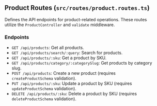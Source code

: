 ## Product Routes (`src/routes/product.routes.ts`)

Defines the API endpoints for product-related operations. These routes utilize the `ProductController` and `validate` middleware.

### Endpoints

*   `GET /api/products`: Get all products.
*   `GET /api/products/search/:query`: Search for products.
*   `GET /api/products/:sku`: Get a product by SKU.
*   `GET /api/products/category/:categorySlug`: Get products by category slug.
*   `POST /api/products`: Create a new product (requires `createProductSchema` validation).
*   `PUT /api/products/:sku`: Update a product by SKU (requires `updateProductSchema` validation).
*   `DELETE /api/products/:sku`: Delete a product by SKU (requires `deleteProductSchema` validation).
